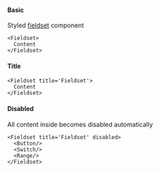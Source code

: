 #### Basic
Styled [fieldset](https://www.w3schools.com/tags/tag_fieldset.asp) component
```
<Fieldset>
  Content
</Fieldset>
```

#### Title
```
<Fieldset title='Fieldset'>
  Content
</Fieldset>
```

#### Disabled
All content inside becomes disabled automatically
```
<Fieldset title='Fieldset' disabled>
  <Button/>
  <Switch/>
  <Range/>
</Fieldset>
```
